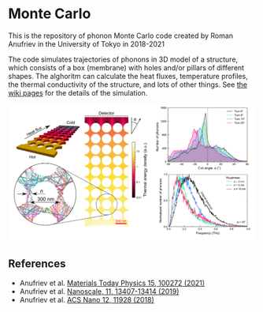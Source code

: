 # Monte Carlo

This is the repository of phonon Monte Carlo code created by Roman Anufriev in the University of Tokyo in 2018-2021

The code simulates trajectories of phonons in 3D model of a structure, which consists of a box (membrane) with holes and/or pillars of different shapes. The alghoritm can calculate the heat fluxes, temperature profiles, the thermal conductivity of the structure, and lots of other things. See [the wiki pages](https://github.com/anufrievroman/Monte-Carlo/wiki/General-algorithm-flow) for the details of the simulation.

![Screenshot](https://github.com/anufrievroman/Monte-Carlo/blob/master/screenshot.png)

## References
- Anufriev et al. [Materials Today Physics 15, 100272 (2021)](https://www.sciencedirect.com/science/article/pii/S2542529320300961)
- Anufriev et al. [Nanoscale, 11, 13407-13414 (2019)](https://pubs.rsc.org/en/content/articlehtml/2019/nr/c9nr03863a)
- Anufriev et al. [ACS Nano 12, 11928 (2018)](https://pubs.acs.org/doi/abs/10.1021/acsnano.8b07597)
